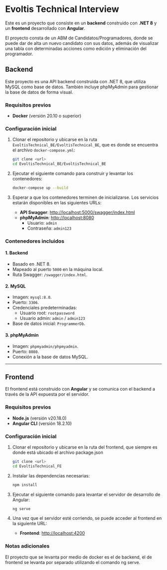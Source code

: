# Evoltis Technical Interview

Este es un proyecto que consiste en un **backend** construido con **.NET 8** y un **frontend** desarrollado con **Angular**. 

El proyecto consta de un ABM de Candidatos/Programadores, donde se puede dar de alta un nuevo candidato con sus datos, además de visualizar
una tabla con determinadas acciones como edición y eliminación del programador.



## Backend

Este proyecto es una API backend construida con .NET 8, que utiliza MySQL como base de datos. También incluye phpMyAdmin para gestionar la base de datos de forma visual.

### Requisitos previos
- **Docker** (versión 20.10 o superior)

### Configuración inicial

1. Clonar el repositorio y ubicarse en la ruta `EvoltisTechnical_BE/EvoltisTechnical_BE`, que es donde se encuentra el archivo `docker-compose.yml`:
   ```bash
   git clone <url>
   cd EvoltisTechnical_BE/EvoltisTechnical_BE
   ```

2. Ejecutar el siguiente comando para construir y levantar los contenedores:
   ```bash
   docker-compose up --build
   ```

3. Esperar a que los contenedores terminen de inicializarse. Los servicios estarán disponibles en las siguientes URLs:

   - **API Swagger**: [http://localhost:5000/swagger/index.html](http://localhost:5000/swagger/index.html)  
   - **phpMyAdmin**: [http://localhost:8080](http://localhost:8080)  
     - Usuario: `admin`  
     - Contraseña: `admin123`

### Contenedores incluidos

#### 1. **Backend**
   - Basado en .NET 8.
   - Mapeado al puerto `5000` en la máquina local.
   - Ruta Swagger: `/swagger/index.html`.

#### 2. **MySQL**
   - Imagen: `mysql:8.0`.
   - Puerto: `3306`.
   - Credenciales predeterminadas:
     - Usuario root: `rootpassword`
     - Usuario admin: `admin` / `admin123`
   - Base de datos inicial: `ProgrammerDb`.

#### 3. **phpMyAdmin**
   - Imagen: `phpmyadmin/phpmyadmin`.
   - Puerto: `8080`.
   - Conexión a la base de datos MySQL.

---

## Frontend

El frontend está construido con **Angular** y se comunica con el backend a través de la API expuesta por el servidor.

### Requisitos previos
- **Node.js** (versión v20.18.0)
- **Angular CLI** (versión 18.2.10)

### Configuración inicial

1. Clonar el repositorio y ubicarse en la ruta del frontend, que siempre es donde está ubicado el archivo package.json
   ```bash
   git clone <url>
   cd EvoltisTechnical_FE
   ```

2. Instalar las dependencias necesarias:
   ```bash
   npm install
   ```

3. Ejecutar el siguiente comando para levantar el servidor de desarrollo de Angular:
   ```bash
   ng serve
   ```

4. Una vez que el servidor esté corriendo, se puede acceder al frontend en la siguiente URL:
   - **Frontend**: [http://localhost:4200](http://localhost:4200)

### Notas adicionales

El proyecto que se levanta por medio de docker es el de backend, el de frontend se levanta por separado utilizando el comando ng serve.